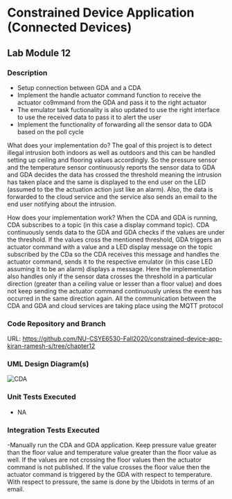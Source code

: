 # Constrained Device Application (Connected Devices)

## Lab Module 12


### Description
  - Setup connection between GDA and a CDA
  - Implement the handle actuator command function to receive the actuator co9mmand from the GDA and pass it to the right actuator
  - The emulator task fuctionality is also updated to use the right interface to use the received data to pass it to alert the user
  - Implement the functionality of forwarding all the sensor data to GDA based on the poll cycle 

What does your implementation do? 
The goal of this project is to detect illegal intrusion both indoors as well as outdoors and this can be handled setting up ceiling and flooring values accordingly. So the pressure sensor and the temperature sensor continuously reports the sensor data to GDA and GDA decides the data has crossed the threshold meaning the intrusion has taken place and the same is displayed to the end user on the LED (assumed to tbe the actuation action just like an alarm). Also, the data is forwarded to the cloud service and the service also sends an email to the end user notifying about the intrusion.

How does your implementation work?
When the CDA and GDA is running, CDA subscribes to a topic (in this case a display command topic). CDA continuously sends data to the GDA and GDA checks if the values are under the threshold. If the values cross the mentioned threshold, GDA triggers an actuator command with a value and a LED display message on the topic subscribed by the CDa so the CDA receives this message and handles the actuator command, sends it to the respective emulator (in this case LED assuming it to be an alarm) displays a message. Here the implementation also handles only if the sensor data crosses the threshold in a particular direction (greater than a ceiling value or lesser than a floor value) and does not keep sending the actuator command continuously unless the event has occurred in the same direction again. All the communication between the CDA and GDA and cloud services are taking place using the MQTT protocol 




### Code Repository and Branch

URL: https://github.com/NU-CSYE6530-Fall2020/constrained-device-app-kiran-ramesh-s/tree/chapter12

### UML Design Diagram(s)
![CDA](https://github.com/NU-CSYE6530-Fall2020/constrained-device-app-kiran-ramesh-s/blob/chapter12/uml/lab12_CDA.png?raw=true)


 
 
### Unit Tests Executed

 - NA

### Integration Tests Executed

 -Manually run the CDA and GDA application. Keep pressure value greater than the floor value and temperature value greater than the floor value as well. If the values are not crossing the floor values then the actuator command is not published. If the value crosses the floor value then the actuator command is triggered by the GDA with respect to temperature. With respect to  pressure, the same is done by the Ubidots in terms of an email.